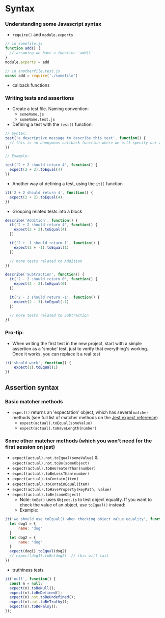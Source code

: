 # Syntax

### Understanding some Javascript syntax

* `require()` and `module.exports`

```javascript
// in somefile.js
function add() {
  // assuming we have a function `add()`
}
module.exports = add

// in anotherfile.test.js
const add = require('./somefile')
```

* callback functions

### Writing tests and assertions

* Create a test file. Naming convention:
  * `someName.js`
  * `someName.test.js`
* Defining a test with the `test()` function:

```javascript
// Syntax:
test('a descriptive message to describe this test', function() {
  // this is an anonymous callback function where we will specify our assertions
})

// Example:

test('2 + 2 should return 4', function() {
  expect(2 + 2).toEqual(4)
})
```

* Another way of defining a test, using the `it()` function

```javascript
it('2 + 2 should return 4', function() {
  expect(2 + 2).toEqual(4)
})
```

* Grouping related tests into a block

```javascript
describe('Addition', function() {
  it('2 + 2 should return 4', function() {
    expect(2 + 2).toEqual(4)
  })

  it('2 + -1 should return 1', function() {
    expect(2 + -1).toEqual(1)
  })

  // more tests related to Addition
})

describe('Subtraction', function() {
  it('2 - 2 should return 0', function() {
    expect(2 - 2).toEqual(0)
  })

  it('2 - 3 should return -1', function() {
    expect(2 - 3).toEqual(-1)
  })

  // more tests related to Subtraction
})
```

### Pro-tip:

* When writing the first test in the new project, start with a simple assertion as a 'smoke' test, just to verify that everything's working. Once it works, you can replace it a real test

```javascript
it('should work', function() {
    expect(1).toEqual(1)
})
```

## Assertion syntax

### Basic matcher methods

* `expect()` returns an 'expectation' object, which has several `matcher` methods \(see full list of matcher methods on the [Jest expect reference](https://facebook.github.io/jest/docs/en/expect.html)\)
  * `expect(actual).toEqual(someValue)`
  * `expect(actual).toHaveLength(number)`

### Some other matcher methods \(which you won't need for the first session on jest\)

* `expect(actual).not.toEqual(someValue)` & `expect(actual).not.toBe(someObject)`
* `expect(actual).toBeGreaterThan(number)`
* `expect(actual).toBeLessThan(number)`
* `expect(actual).toContain(item)`
* `expect(actual).toContainEqual(item)`
* `expect(actual).toHaveProperty(keyPath, value)`
* `expect(actual).toBe(someObject)`
  * Note: `toBe()` uses `Object.is` to test object equality. If you want to check the value of an object, use `toEqual()` instead:
  * Example:

```javascript
it('we should use toEqual() when checking object value equality', function() {
  let dog1 = {
      name: 'dog'
  }
  let dog2 = {
      name: 'dog'
  }
  expect(dog1).toEqual(dog2)
  // expect(dog1).toBe(dog2)  // this will fail
})
```

* truthiness tests

```javascript
it('null', function() {
  const n = null;
  expect(n).toBeNull();
  expect(n).toBeDefined();
  expect(n).not.toBeUndefined();
  expect(n).not.toBeTruthy();
  expect(n).toBeFalsy();
});
```

